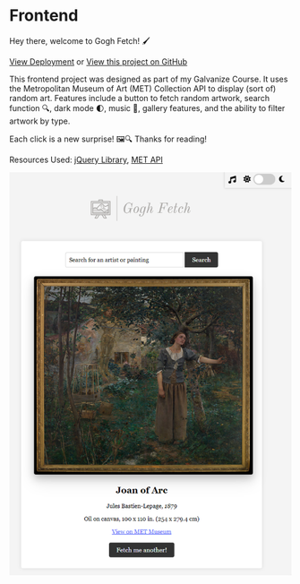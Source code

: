 # Frontend

Hey there, welcome to Gogh Fetch! :paintbrush: 

[View Deployment](https://www.goghfetch.com/) or
[View this project on GitHub](https://github.com/nateykliu/Gogh-Fetch) 

This frontend project was designed as part of my Galvanize Course. It uses the Metropolitan Museum of Art (MET) Collection API to display (sort of) random art. Features include a button to fetch random artwork, search function :mag:, dark mode :first_quarter_moon:, music :musical_keyboard:, gallery features, and the ability to filter artwork by type. 

Each click is a new surprise! :framed_picture::mag: Thanks for reading! 

Resources Used:
[jQuery Library](https://jquery.com/), [MET API](https://metmuseum.github.io/)

![ScreenShot](/images/preview.PNG) 
